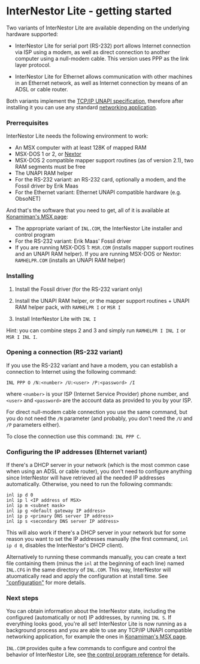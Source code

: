 # InterNestor Lite - getting started


Two variants of InterNestor Lite are available depending on the underlying hardware supported:

* InterNestor Lite for serial port (RS-232) port allows Internet connection via ISP using a modem, as well as direct connection to another computer using a null-modem cable. This version uses PPP as the link layer protocol.

* InterNestor Lite for Ethernet allows communication with other machines in an Ethernet network, as well as Internet connection by means of an ADSL or cable router.

Both variants implement the [TCP/IP UNAPI specification](https://github.com/Konamiman/MSX-UNAPI-specification/blob/master/docs/TCP-IP%20UNAPI%20specification.md), therefore after installing it you can use any standard [networking application](https://www.konamiman.com/msx/msx-e.html#networking).


### Prerrequisites

InterNestor Lite needs the following environment to work:

- An MSX computer with at least 128K of mapped RAM
- MSX-DOS 1 or 2, or [Nextor](https://www.konamiman.com/msx/msx-e.html#nextor)
- MSX-DOS 2 compatible mapper support routines (as of version 2.1), two RAM segments must be free
- The UNAPI RAM helper
- For the RS-232 variant: an RS-232 card, optionally a modem, and the Fossil driver by Erik Maas
- For the Ethernet variant: Ethernet UNAPI compatible hardware (e.g. ObsoNET)

And that's the software that you need to get, all of it is available at [Konamiman's MSX page](http://www.konamiman.com/msx/msx-e.html#inl2):

- The appropriate variant of `INL.COM`, the InterNestor Lite installer and control program
- For the RS-232 variant: Erik Maas' Fossil driver
- If you are running MSX-DOS 1: `MSR.COM` (installs mapper support routines and an UNAPI RAM helper). If you are running MSX-DOS or Nextor: `RAMHELPR.COM` (installs an UNAPI RAM helper)


### Installing

1. Install the Fossil driver (for the RS-232 variant only)

2. Install the UNAPI RAM helper, or the mapper support routines + UNAPI RAM helper pack, with `RAMHELPR I` or `MSR I`

3. Install InterNestor Lite with `INL I`

Hint: you can combine steps 2 and 3 and simply run `RAMHELPR I INL I` or `MSR I INL I`.


### Opening a connection (RS-232 variant)

If you use the RS-232 variant and have a modem, you can establish a connection to Internet using the following command:

```
INL PPP O /N:<number> /U:<user> /P:<password> /I
```

where `<number>` is your ISP (Internet Service Provider) phone number, and `<user>` and `<password>` are the account data as provided to you by your ISP.

For direct null-modem cable connection you use the same command, but you do not need the `/N` parameter (and probably, you don't need the `/U` and `/P` parameters either).

To close the connection use this command: `INL PPP C`.


### Configuring the IP addresses (Ehternet variant)

If there's a DHCP server in your network (which is the most common case when using an ADSL or cable router), you don't need to configure anything since InterNestor will have retrieved all the needed IP addresses automatically. Otherwise, you need to run the following commands:

```
inl ip d 0
inl ip l <IP address of MSX>
inl ip m <subnet mask>
inl ip g <default gateway IP address>
inl ip p <primary DNS server IP address>
inl ip s <secondary DNS server IP address>
```

This will also work if there's a DHCP server in your network but for some reason you want to set the IP addresses manually (the first command, `inl ip d 0`, disables the InterNestor's DHCP client).

Alternatively to running these commands manually, you can create a text file containing them (minus the `inl` at the beginning of each line) named `INL.CFG` in the same directory of `INL.COM`. This way, InterNestor will atuomatically read and apply the configuration at install time. See ["configuration"](configuration.md) for more details.


### Next steps

You can obtain information about the InterNestor state, including the configured (automatically or not) IP addresses, by running `INL S`. If everything looks good, you're all set! InterNestor Lite is now running as a background process and you are able to use any TCP/IP UNAPI compatible networking application, for example the ones in [Konamiman's MSX page](https://www.konamiman.com/msx/msx-e.html#networking).

`INL.COM` provides quite a few commands to configure and control the behavior of InterNestor Lite, see [the control program reference](control-program.md) for details.
